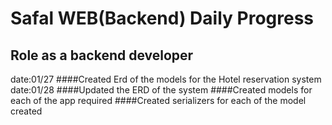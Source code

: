 # Safal WEB(Backend) Daily Progress
## Role as a backend developer
date:01/27
####Created Erd of the models for the Hotel reservation system
date:01/28
####Updated the ERD of the system
####Created models for each of the app required
####Created serializers for each of the model created 
